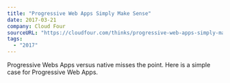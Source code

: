 ```yaml
---
title: "Progressive Web Apps Simply Make Sense"
date: 2017-03-21
company: Cloud Four
sourceURL: "https://cloudfour.com/thinks/progressive-web-apps-simply-make-sense/"
tags:
  - "2017"
---
```


Progressive Webs Apps versus native misses the point. Here is a simple case for Progressive Web Apps.
